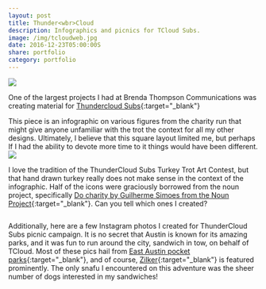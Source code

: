```yaml
---
layout: post
title: Thunder<wbr>Cloud
description: Infographics and picnics for TCloud Subs.
image: /img/tcloudweb.jpg
date: 2016-12-23T05:00:00S 
share: portfolio
category: portfolio
---
```

<img class="col three" src="/img/infog.jpg" data-action="zoom">

One of the largest projects I had at Brenda Thompson Communications was creating material for [Thundercloud Subs](https://thundercloud.com/){:target="_blank"}

This piece is an infographic on various figures from the charity run that might give anyone unfamiliar with the trot the context for all my other designs. Ultimately, I believe that this square layout limited me, but perhaps If I had the ability to devote more time to it things would have been different. 
<img class="col three" src="/img/infog2.jpg" data-action="zoom">
 
I love the tradition of the ThunderCloud Subs Turkey Trot Art Contest, but that hand drawn turkey really does not make sense in the context of the infographic. Half of the icons were graciously borrowed from the noun project, specifically [Do charity by Guilherme Simoes from the Noun Project](https://thenounproject.com/uberux/collection/new-years-resolutions/?i=324691){:target="_blank"}. Can you tell which ones I created?

<img class="col three" src="/img/Tcloud-Export%20copy%206.png" alt="" title="example image" data-action="zoom"/>

Additionally, here are a few Instagram photos I created for ThunderCloud Subs picnic campaign. It is no secret that Austin is known for its amazing parks, and it was fun to run around the city, sandwich in tow, on behalf of TCloud. Most of these pics hail from [East Austin pocket parks](https://www.austinchronicle.com/news/2009-04-17/767852/){:target="_blank"}, and of course, [Zilker](https://austintexas.gov/department/zilker-metropolitan-park){:target="_blank"} is featured prominently. The only snafu I encountered on this adventure was the sheer number of dogs interested in my sandwiches!
<div class="img_row">
	<img class="col one" src="/img/Tcloud-Export%20copy%204.png" alt="" title="example image" data-action="zoom"/>
	<img class="col one" src="/img/Tcloud-Export%20copy%205.png" alt="" title="example image" data-action="zoom"/>
	<img class="col one" src="/img/Tcloud-Export%20copy%207.png" alt="" title="example image" data-action="zoom"/>
</div>

<div class="img_row">
	<img class="col one" src="/img/Tcloud-Export.png" alt="" title="example image" data-action="zoom"/>
	<img class="col one" src="/img/Tcloud-Export%20copy.png" alt="" title="example image" data-action="zoom"/>
	<img class="col one" src="/img/Tcloud-Export%20copy%203.png" alt="" title="example image" data-action="zoom"/>
</div>



